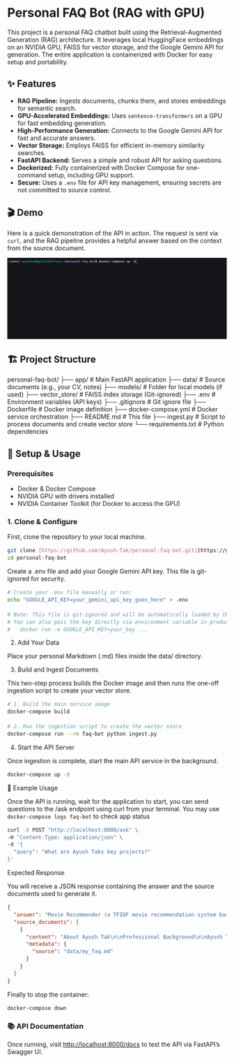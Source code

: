 # Personal FAQ Bot (RAG with GPU)

This project is a personal FAQ chatbot built using the Retrieval-Augmented Generation (RAG) architecture. It leverages local HuggingFace embeddings on an NVIDIA GPU, FAISS for vector storage, and the Google Gemini API for generation. The entire application is containerized with Docker for easy setup and portability.

## ✨ Features

-   **RAG Pipeline:** Ingests documents, chunks them, and stores embeddings for semantic search.
-   **GPU-Accelerated Embeddings:** Uses `sentence-transformers` on a GPU for fast embedding generation.
-   **High-Performance Generation:** Connects to the Google Gemini API for fast and accurate answers.
-   **Vector Storage:** Employs FAISS for efficient in-memory similarity searches.
-   **FastAPI Backend:** Serves a simple and robust API for asking questions.
-   **Dockerized:** Fully containerized with Docker Compose for one-command setup, including GPU support.
-   **Secure:** Uses a `.env` file for API key management, ensuring secrets are not committed to source control.

## 🎬 Demo

Here is a quick demonstration of the API in action. The request is sent via `curl`, and the RAG pipeline provides a helpful answer based on the context from the source document.

![Personal FAQ Bot Demo GIF](./demo.gif)

## 🏗️ Project Structure
personal-faq-bot/
├── app/                # Main FastAPI application
├── data/               # Source documents (e.g., your CV, notes)
├── models/             # Folder for local models (if used)
├── vector_store/       # FAISS index storage (Git-ignored)
├── .env                # Environment variables (API keys)
├── .gitignore          # Git ignore file
├── Dockerfile          # Docker image definition
├── docker-compose.yml  # Docker service orchestration
├── README.md           # This file
├── ingest.py           # Script to process documents and create vector store
└── requirements.txt    # Python dependencies
## 🚀 Setup & Usage

### Prerequisites

-   Docker & Docker Compose
-   NVIDIA GPU with drivers installed
-   NVIDIA Container Toolkit (for Docker to access the GPU)

### 1. Clone & Configure

First, clone the repository to your local machine.
```bash
git clone [https://github.com/Ayush-Tak/personal-faq-bot.git](https://github.com/Ayush-Tak/personal-faq-bot.git)
cd personal-faq-bot
```
Create a .env file and add your Google Gemini API key. This file is git-ignored for security.
```bash
# Create your .env file manually or run:
echo "GOOGLE_API_KEY=your_gemini_api_key_goes_here" > .env

# Note: This file is git-ignored and will be automatically loaded by the app.
# You can also pass the key directly via environment variable in production:
#   docker run -e GOOGLE_API_KEY=your_key ...
```
2. Add Your Data

Place your personal Markdown (.md) files inside the data/ directory.

3. Build and Ingest Documents

This two-step process builds the Docker image and then runs the one-off ingestion script to create your vector store.
```bash
# 1. Build the main service image
docker-compose build

# 2. Run the ingestion script to create the vector store
docker-compose run --rm faq-bot python ingest.py
```
4. Start the API Server

Once ingestion is complete, start the main API service in the background.
```bash
docker-compose up -d
```
🧪 Example Usage

Once the API is running, wait for the application to start, you can send questions to the /ask endpoint using curl from your terminal.
You may use `docker-compose logs faq-bot` to check app status
```bash
curl -X POST "http://localhost:8000/ask" \
-H "Content-Type: application/json" \
-d '{
  "query": "What are Ayush Taks key projects?"
}'
```
Expected Response

You will receive a JSON response containing the answer and the source documents used to generate it.
```JSON
{
  "answer": "Movie Recommender (a TFIDF movie recommendation system based on cosine similarity using a dataset of over 40k movies) and RAG-Bot (a rag bot being built in FastAPI with a basic frontend).",
  "source_documents": [
    {
      "content": "About Ayush Tak\n\nProfessional Background\n\nAyush Tak is currently a student in MNIT Jaipur...",
      "metadata": {
        "source": "data/my_faq.md"
      }
    }
  ]
}
```

Finally to stop the container:
```bash
docker-compose down
```
### 📚 API Documentation

Once running, visit [http://localhost:8000/docs](http://localhost:8000/docs) to test the API via FastAPI’s Swagger UI.
